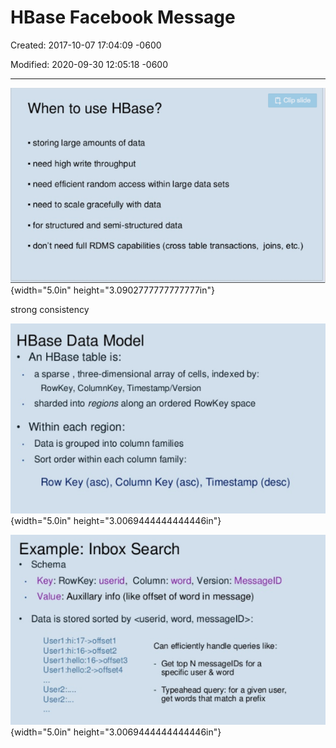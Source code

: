 # HBase Facebook Message 

Created: 2017-10-07 17:04:09 -0600

Modified: 2020-09-30 12:05:18 -0600

---

![üip slide When to use HBase? • storing large amounts of data • need high write throughput • need efficient random access within large data sets • need to scale gracefully with data • for structured and semi-structured data • don't need full RDMS capabilities (cross table transactions, joins, etc.) ](../media/HBase-HBase-Facebook-Message-image1.png){width="5.0in" height="3.0902777777777777in"}



strong consistency



![HBase Data Model An HBase table is: a sparse , three-dimensional array of cells, indexed by: RowKey, ColumnKey, Timestamp/Version sharded into regions along an ordered RowKey space Within each region: Data is grouped into column families Sort order within each column family: Row Key (asc), Column Key (asc), Timestamp (desc) ](../media/HBase-HBase-Facebook-Message-image2.png){width="5.0in" height="3.0069444444444446in"}



![Example: Inbox Search Schema Key: RowKey: userid, Column: word, Version: MessagelD Value: Auxillary info (like offset of word in message) Data is stored sorted by <userid, word, messagelD>: Userl Userl Userl 6->0ffset3 Userl :hello:2->0ffset4 User2:..._ User2:... Can efficiently handle queries like: - Get top N messagelDs for a specific user & word - query: for a given user, get words that match a prefix ](../media/HBase-HBase-Facebook-Message-image3.png){width="5.0in" height="3.0069444444444446in"}





